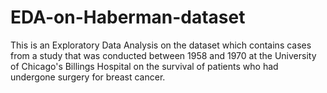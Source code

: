# EDA-on-Haberman-dataset
This is an Exploratory Data Analysis on the dataset which contains cases from a study that was conducted between 1958 and 1970 at the University of Chicago's Billings Hospital on the survival of patients who had undergone surgery for breast cancer.
